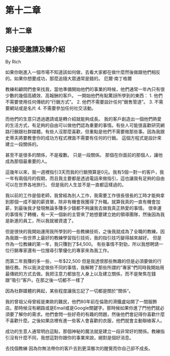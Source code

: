 # 第十二章

## 第十二章

## 只接受邀請及轉介紹

By Rich

如果你剛進入一個市場不知道該如何做，去看大家都在做什麼然後做跟他們相反的。如果你想要成功，那麼追隨大眾通常是錯的。 厄爾‧南丁格爾

教練和顧問們會來找我，當他準備開始他們的事業的時候，他們通常一年內只有很少數的幾個高績效、高報酬的客戶。 一開始他們有點驚訝所學到的東西： 1. 他們不需要使用任何傳統的“行銷方式”。 2. 他們不需要設計任何”銷售管道”。 3. 不需要網站或是名片 4. 不需要參加任何社交活動。

而他們的生意只透過邀請或是轉介紹就能夠成長。 我的客戶創造出一個他們熱愛的生活方式，有足夠的自由可以做他們認為重要的事情。有些人可能很喜歡研究網路行銷跟社群媒體。有些人沒那麼喜歡，但重點是他們不需要做那些事。因為我跟史蒂夫將要教會你的成功方程式裡面不需要有任何的行銷。 這個方程式是設計來建立一段關係的。

甚至不是很多的關係，不是複數。 只是一段關係。 那個在你面前的那個人，讓他成為那個最重要的人。

這幾年以來，我一週裡指引3天而我的行銷預算是0元。我有5個一對一的客戶，我一年有兩個月的假期，而且我主要都是透過電話來做指引，這也讓我有足夠的自由可以在世界各地旅行。 但是我的人生並不是一直都這樣過的。

我以前的工作是個老師，我曾經為別人工作，我需要工作很長很長的工時才能夠拿到那個一成不變的薪資單，除非有機會我獲得了升職。就算我真的一直有機會加薪，到最後我才發現無論多賺多少錢都不夠讓我去做我真正熱愛的事情。 很幸運的事情有了轉機，有一天一個新的主管來了她想要建立她的領導團隊，然後因為我是新進的員工，所以我就被資遣了。

但是很快的我開始運用我所學到的一些教練技術，之後我就成為了全職的教練。因為我跟一些世界上最好的教練學習指引技術，我的指引技巧變得越來越好。 但是作為一位教練的第一年，我只賺到了$4,500。 有些事情不對勁，所以我想聘請一位行銷專家還有一位搜尋引擎優化的專家來為我工作。

而第二年我賺的多一些，一年$22,500 但是我透恨那些無趣的但是必須要做的行銷任務。所以我決定做些不同的事情，我解聘了那些所謂的”專家“們同時我開始用最傳統的方式去做。我把注意力都放在人身上以及建立關係，而不是聚焦在錢跟”吸引“客戶。在那之後一切都不一樣了

因為社群媒體的興起，某些程度讓我忘記了一切都是關於”關係“。

我的曾祖父母曾經是東歐的難民，他們80年前在倫敦的滑鐵盧站開了一間服飾店。那時候沒有網路或是Email或是Google關鍵字。那時候如果你進了門他們就必須要了解你的需求。他們會問一些好奇的有趣的問題，然後他們會記得你喜歡什麼不喜歡什麼。之後如果店裡有進一些客人會喜歡的衣服，他們就會主動聯絡客人。

成功的生意人通常明白這點，那個神秘的魔法就是建立一段非常好的關係。教練指引沒有什麼不同，我想這對你跟你的事業來說，絕對是個好消息。

去找個教練 因為你無法帶你的客戶去到更深層次的醒覺而你自己卻不成長。

